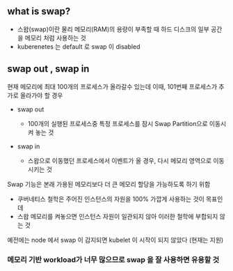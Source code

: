 

## what is swap?

- 스왑(swap)이란 물리 메모리(RAM)의 용량이 부족할 때 하드 디스크의 일부 공간을 메모리 처럼 사용하는 것
- kuberenetes 는 default 로 swap 이 disabled


## swap out , swap in

현재 메모리에 최대 100개의 프로세스가 올라갈수 있는데 이때, 101번째 프로세스가 추가로 올라가야 할 경우

- swap out
  - 100개의 실행된 프로세스중 특정 프로세스를 잠시 Swap Partition으로 이동시켜 놓는 것

- swap in
  - 스왑으로 이동했던 프로세스에서 이벤트가 올 경우, 다시 메모리 영역으로 이동시키는 것

Swap 기능은 본래 가용된 메모리보다 더 큰 메모리 할당을 가능하도록 하기 위함
- 쿠버네티스 철학은 주어진 인스턴스의 자원을 100% 가깝게 사용하는 것이 목표인데
- 스왑 메모리를 켜놓으면 인스턴스 자원이 일관되지 않아 이러한 철학에 부합되지 않는 것

예전에는 node 에서 swap 이 감지되면 kubelet 이 시작이 되지 않았다 (현재는 지원)

### 메모리 기반 workload가 너무 많으므로 swap 을 잘 사용하면 유용할 것
